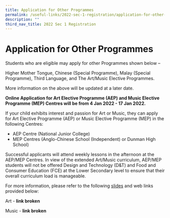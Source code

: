 ```yaml
---
title: Application for Other Programmes
permalink: /useful-links/2022-sec-1-registration/application-for-other-programmes
description: ""
third_nav_title: 2022 Sec 1 Registration
---
```

# Application for Other Programmes

Students who are eligible may apply for other Programmes shown below –

Higher Mother Tongue,
Chinese (Special Programme),
Malay (Special Programme),
Third Language, and
The Art/Music Elective Programmes.

More information on the above will be updated at a later date.

**Online Application for Art Elective Programme (AEP) and Music Elective Programme (MEP) Centres
will be from 4 Jan 2022 - 17 Jan 2022.**

If your child exhibits interest and passion for Art or Music, they can apply for Art Elective Programme (AEP) or Music Elective Programme (MEP) in the following Centres:

* AEP Centre (National Junior College)
* MEP Centres (Anglo-Chinese School (Independent) or Dunman High School)

Successful applicants will attend weekly lessons in the afternoon at the AEP/MEP Centres. In view of the extended Art/Music curriculum, AEP/MEP students will not be offered Design and Technology (D&T) and Food and Consumer Education (FCE) at the Lower Secondary level to ensure that their overall curriculum load is manageable.

For more information, please refer to the following [slides](/files/3iv_AEPMEP-Sec_Briefing-Slides2022.pdf) and web links provided below:

Art  - **link broken**

Music - **link broken**